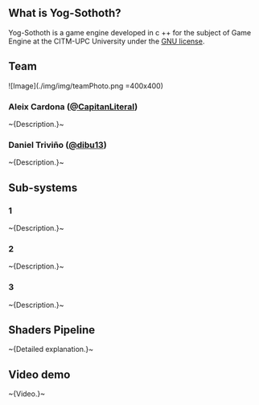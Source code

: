 ## What is Yog-Sothoth?

Yog-Sothoth is a game engine developed in c ++ for the subject of Game Engine at the CITM-UPC University under the [GNU license](https://www.gnu.org/licenses/gpl-3.0.en.html).

## Team

![Image](./img/img/teamPhoto.png =400x400)

### Aleix Cardona ([@CapitanLiteral](https://github.com/CapitanLiteral))

~{Description.}~

### Daniel Triviño ([@dibu13](https://github.com/dibu13))

~{Description.}~

## Sub-systems
### 1

~{Description.}~

### 2

~{Description.}~

### 3

~{Description.}~

## Shaders Pipeline

~{Detailed explanation.}~

## Video demo

~{Video.}~

